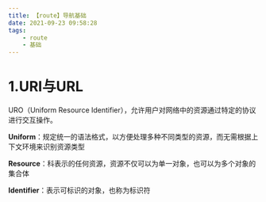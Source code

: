 ```yaml
---
title: 【route】导航基础
date: 2021-09-23 09:58:28
tags:
    - route
    - 基础
---
```


# 1.URI与URL

URO（Uniform Resource Identifier），允许用户对网络中的资源通过特定的协议进行交互操作。

**Uniform**：规定统一的语法格式，以方便处理多种不同类型的资源，而无需根据上下文环境来识别资源类型

**Resource**：科表示的任何资源，资源不仅可以为单一对象，也可以为多个对象的集合体

**Identifier**：表示可标识的对象，也称为标识符

